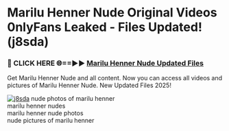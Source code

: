 # Marilu Henner Nude Original Videos 0nlyFans Leaked - Files Updated! (j8sda)

<h3>🔴 CLICK HERE 🌐==►► <a href="https://tinyurl.com/5h6xmrr3" rel="nofollow">Marilu Henner Nude Updated Files</a></h3>

Get Marilu Henner Nude and all content. Now you can access all videos and pictures of Marilu Henner Nude. New Updated Files 2025!

[![j8sda](https://i.imgur.com/KVD873Z.gif)](https://tinyurl.com/5h6xmrr3)
nude photos of marilu henner<br>
marilu henner nudes<br>
marilu henner nude photos<br>
nude pictures of marilu henner
